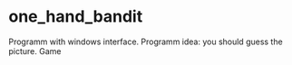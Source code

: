 one_hand_bandit
===============
Programm with windows interface.
Programm idea: you should guess the picture.
Game
